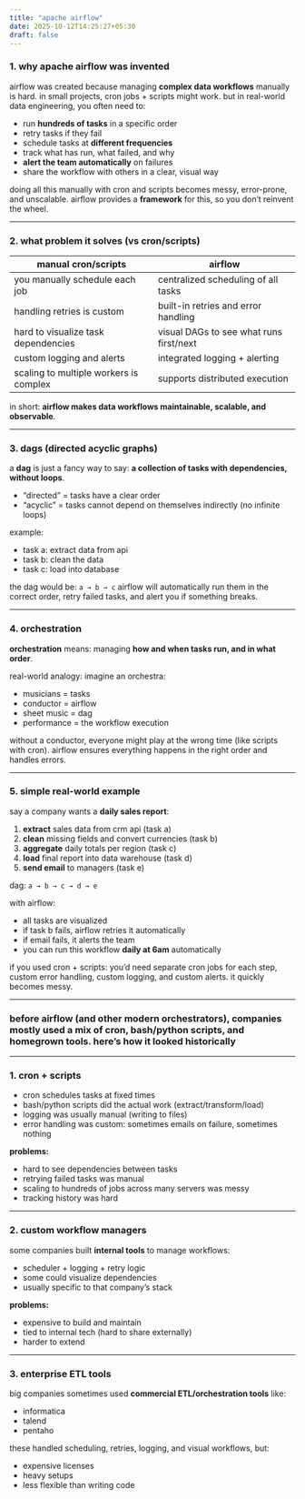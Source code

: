```yaml
---
title: "apache airflow"
date: 2025-10-12T14:25:27+05:30
draft: false
---
```


### 1. why apache airflow was invented

airflow was created because managing **complex data workflows** manually is hard. in small projects, cron jobs + scripts might work. but in real-world data engineering, you often need to:

- run **hundreds of tasks** in a specific order
- retry tasks if they fail
- schedule tasks at **different frequencies**
- track what has run, what failed, and why
- **alert the team automatically** on failures
- share the workflow with others in a clear, visual way

doing all this manually with cron and scripts becomes messy, error-prone, and unscalable. airflow provides a **framework** for this, so you don’t reinvent the wheel.

---

### 2. what problem it solves (vs cron/scripts)

| manual cron/scripts                    | airflow                                 |
| -------------------------------------- | --------------------------------------- |
| you manually schedule each job         | centralized scheduling of all tasks     |
| handling retries is custom             | built-in retries and error handling     |
| hard to visualize task dependencies    | visual DAGs to see what runs first/next |
| custom logging and alerts              | integrated logging + alerting           |
| scaling to multiple workers is complex | supports distributed execution          |

in short: **airflow makes data workflows maintainable, scalable, and observable**.

---

### 3. dags (directed acyclic graphs)

a **dag** is just a fancy way to say: **a collection of tasks with dependencies, without loops**.

- “directed” = tasks have a clear order
- “acyclic” = tasks cannot depend on themselves indirectly (no infinite loops)

example:

- task a: extract data from api
- task b: clean the data
- task c: load into database

the dag would be: `a → b → c`
airflow will automatically run them in the correct order, retry failed tasks, and alert you if something breaks.

---

### 4. orchestration

**orchestration** means: managing **how and when tasks run, and in what order**.

real-world analogy: imagine an orchestra:

- musicians = tasks
- conductor = airflow
- sheet music = dag
- performance = the workflow execution

without a conductor, everyone might play at the wrong time (like scripts with cron). airflow ensures everything happens in the right order and handles errors.

---

### 5. simple real-world example

say a company wants a **daily sales report**:

1. **extract** sales data from crm api (task a)
2. **clean** missing fields and convert currencies (task b)
3. **aggregate** daily totals per region (task c)
4. **load** final report into data warehouse (task d)
5. **send email** to managers (task e)

dag: `a → b → c → d → e`

with airflow:

- all tasks are visualized
- if task b fails, airflow retries it automatically
- if email fails, it alerts the team
- you can run this workflow **daily at 6am** automatically

if you used cron + scripts: you’d need separate cron jobs for each step, custom error handling, custom logging, and custom alerts. it quickly becomes messy.

---

### before airflow (and other modern orchestrators), companies mostly used a mix of **cron, bash/python scripts, and homegrown tools**. here’s how it looked historically

---

### 1. cron + scripts

- cron schedules tasks at fixed times
- bash/python scripts did the actual work (extract/transform/load)
- logging was usually manual (writing to files)
- error handling was custom: sometimes emails on failure, sometimes nothing

**problems:**

- hard to see dependencies between tasks
- retrying failed tasks was manual
- scaling to hundreds of jobs across many servers was messy
- tracking history was hard

---

### 2. custom workflow managers

some companies built **internal tools** to manage workflows:

- scheduler + logging + retry logic
- some could visualize dependencies
- usually specific to that company’s stack

**problems:**

- expensive to build and maintain
- tied to internal tech (hard to share externally)
- harder to extend

---

### 3. enterprise ETL tools

big companies sometimes used **commercial ETL/orchestration tools** like:

- informatica
- talend
- pentaho

these handled scheduling, retries, logging, and visual workflows, but:

- expensive licenses
- heavy setups
- less flexible than writing code
